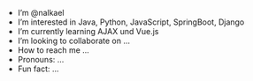 - I’m @nalkael
- I’m interested in Java, Python, JavaScript, SpringBoot, Django 
- I’m currently learning AJAX und Vue.js
- I’m looking to collaborate on ...
- How to reach me ...
- Pronouns: ...
- Fun fact: ...

<!---
nalkael/nalkael is a ✨ special ✨ repository because its `README.md` (this file) appears on your GitHub profile.
--->


